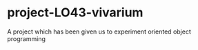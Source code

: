 # project-LO43-vivarium
A project which has been given us to experiment oriented object programming
